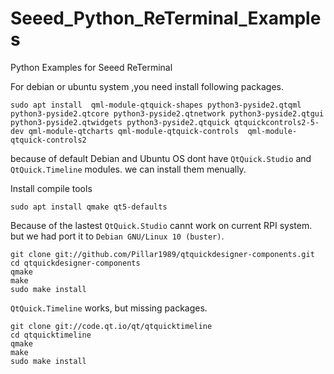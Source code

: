 # Seeed_Python_ReTerminal_Examples
Python Examples for Seeed ReTerminal

For debian or ubuntu system ,you need install following packages.
```shell
sudo apt install  qml-module-qtquick-shapes python3-pyside2.qtqml python3-pyside2.qtcore python3-pyside2.qtnetwork python3-pyside2.qtgui python3-pyside2.qtwidgets python3-pyside2.qtquick qtquickcontrols2-5-dev qml-module-qtcharts qml-module-qtquick-controls  qml-module-qtquick-controls2
```

because of default Debian and Ubuntu OS dont have `QtQuick.Studio` and `QtQuick.Timeline` modules. we can install them menually.

Install compile tools
```
sudo apt install qmake qt5-defaults 
```

Because of the lastest `QtQuick.Studio` cannt work on current RPI system. but we had port it to  `Debian GNU/Linux 10 (buster)`. 
```
git clone git://github.com/Pillar1989/qtquickdesigner-components.git
cd qtquickdesigner-components
qmake 
make 
sudo make install 
```

`QtQuick.Timeline` works, but missing packages.
```
git clone git://code.qt.io/qt/qtquicktimeline
cd qtquicktimeline
qmake 
make
sudo make install 
```
